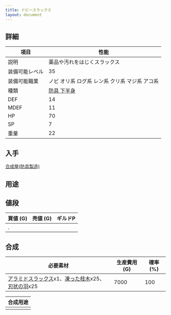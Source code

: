 ```yaml
---
title: ドビースラックス
layout: document
---
```

## 詳細


|項目|性能|
|---|---|
|説明|薬品や汚れをはじくスラックス|
|装備可能レベル|35|
|装備可能職業|ノビ オリ系 ログ系 レン系 クリ系 マジ系 アコ系|
|種類|[防具 下半身](防具(下半身))|
|DEF|14|
|MDEF|11|
|HP|70|
|SP|7|
|重量|22|

## 入手

[合成屋(防具製造)](合成屋(防具製造))

## 用途


## 値段


|買値 (G)|売値 (G)|ギルドP|
|---|---|---|
|.|||

## 合成


|必要素材|生産費用 (G)|確率 (%)|
|---|---|---|
|[アラミドスラックス](アラミドスラックス)x1、[凍った枝木](凍った枝木)x25、[刃状の羽](刃状の羽)x25|7000|100|


|合成用途|
|---|
||
